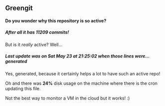 ## Greengit

#### Do you wonder why this repository is so active?

##### After all it has 11209 commits!

But is it *really* active? Well...

##### Last update was on Sat May 23 at 21:25:02 when those lines were... generated

Yes, generated, because it certainly helps a lot to have such an active repo!

Oh and there was **24%** disk usage on the machine
where there is the cron updating this file.

Not the best way to monitor a VM in the cloud but it works! :)
